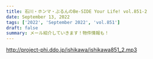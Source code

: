 ```yaml
---
title: 石川・ホンマ・ぶるんのBe-SIDE Your Life! vol.851-2
date: September 13, 2022
tags: ['2022', 'September 2022', 'vol.851']
draft: false
summary: メール紹介していきます！物件情報も！
---
```


http://project-phi.ddo.jp/ishikawa/ishikawa851_2.mp3